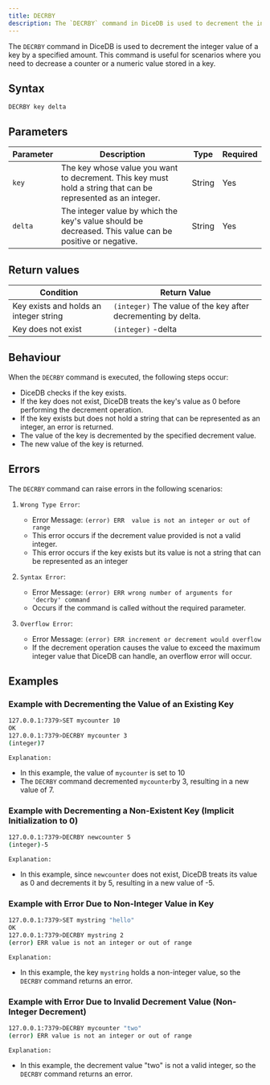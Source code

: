 ```yaml
---
title: DECRBY
description: The `DECRBY` command in DiceDB is used to decrement the integer value of a key by a specified amount. This command is useful for scenarios where you need to decrease a counter or a numeric value stored in a key.
---
```


The `DECRBY` command in DiceDB is used to decrement the integer value of a key by a specified amount. This command is useful for scenarios where you need to decrease a counter or a numeric value stored in a key.

## Syntax

```
DECRBY key delta
```

## Parameters

| Parameter | Description                                                                                                   | Type    | Required |
|-----------|---------------------------------------------------------------------------------------------------------------|---------|----------|
| `key`     | The key whose value you want to decrement. This key must hold a string that can be represented as an integer. | String  | Yes      |
|`delta`    | The integer value by which the key's value should be decreased. This value can be positive or negative.       | String  | Yes      |


## Return values

| Condition                                        | Return Value                                                     |
|--------------------------------------------------|------------------------------------------------------------------|
| Key exists and holds an integer string           | `(integer)` The value of the key after decrementing by delta.    |
| Key does not exist                               | `(integer)` -delta                                               |


## Behaviour
When the `DECRBY` command is executed, the following steps occur:

-  DiceDB checks if the key exists.
-  If the key does not exist, DiceDB treats the key's value as 0 before performing the decrement operation.
-  If the key exists but does not hold a string that can be represented as an integer, an error is returned.
-  The value of the key is decremented by the specified decrement value.
-  The new value of the key is returned.
## Errors

The `DECRBY` command can raise errors in the following scenarios:

1. `Wrong Type Error`:

   - Error Message: `(error) ERR  value is not an integer or out of range`
   - This error occurs if the decrement value provided is not a valid integer.
   - This error occurs if the key exists but its value is not a string that can be represented as an integer

2. `Syntax Error`:

   - Error Message: `(error) ERR wrong number of arguments for 'decrby' command`
   - Occurs if the command is called without the required parameter.

3. `Overflow Error`:

   - Error Message: `(error) ERR increment or decrement would overflow`
   - If the decrement operation causes the value to exceed the maximum integer value that DiceDB can handle, an overflow error will occur.

## Examples

### Example with Decrementing the Value of an Existing Key


```bash
127.0.0.1:7379>SET mycounter 10
OK
127.0.0.1:7379>DECRBY mycounter 3
(integer)7
```
`Explanation:` 

- In this example, the value of `mycounter` is set to 10
- The `DECRBY` command decremented `mycounter`by 3, resulting in a new value of 7.

### Example with Decrementing a Non-Existent Key (Implicit Initialization to 0)

```bash
127.0.0.1:7379>DECRBY newcounter 5
(integer)-5
```
`Explanation:` 
- In this example, since `newcounter` does not exist, DiceDB treats its value as 0 and decrements it by 5, resulting in a new value of -5.
### Example with Error Due to Non-Integer Value in Key

```bash
127.0.0.1:7379>SET mystring "hello"
OK
127.0.0.1:7379>DECRBY mystring 2
(error) ERR value is not an integer or out of range
```
`Explanation:` 
- In this example, the key `mystring` holds a non-integer value, so the `DECRBY` command returns an error.

### Example with Error Due to Invalid Decrement Value (Non-Integer Decrement)

```bash
127.0.0.1:7379>DECRBY mycounter "two"
(error) ERR value is not an integer or out of range
```

`Explanation:` 
- In this example, the decrement value "two" is not a valid integer, so the `DECRBY` command returns an error.


